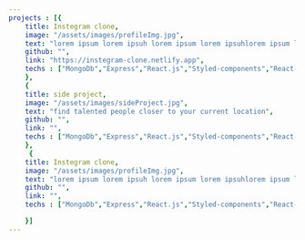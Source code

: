 ```yaml
---
projects : [{
    title: Instegram clone,
    image: "/assets/images/profileImg.jpg",
    text: "lorem ipsum lorem ipsuh lorem ipsum lorem ipsuhlorem ipsum lorem ipsuh lorem ipsum lorem ipsuh",
    github: "",
    link: "https://instegram-clone.netlify.app",
    techs : ["MongoDb","Express","React.js","Styled-components","React-query"]
    },
    {
    title: side project,
    image: "/assets/images/sideProject.jpg",
    text: "find talented people closer to your current location",
    github: "",
    link: "",
    techs : ["MongoDb","Express","React.js","Styled-components","React-query"]
    },
     {
    title: Instegram clone,
    image: "/assets/images/profileImg.jpg",
    text: "lorem ipsum lorem ipsuh lorem ipsum lorem ipsuhlorem ipsum lorem ipsuh lorem ipsum lorem ipsuh",
    github: "",
    link: "",
    techs : ["MongoDb","Express","React.js","Styled-components","React-query"]

    }]
---
```


